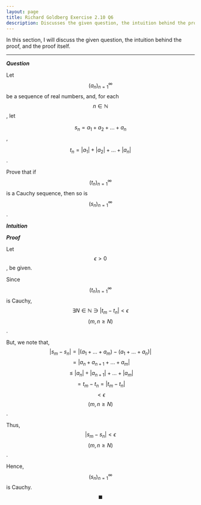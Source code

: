 ```yaml
---
layout: page
title: Richard Goldberg Exercise 2.10 Q6
description: Discusses the given question, the intuition behind the proof, and the proof itself
---
```


In this section, I will discuss the given question, the intuition behind the proof, and the
proof itself.

---

_**Question**_

Let $$(a_n)_{n=1}^{\infty}$$ be a sequence of real numbers, and, for each $$n \in \mathbb{N}$$, let

$$s_n = a_1 + a_2 + ... + a_n$$,

$$t_n = \lvert a_1 \rvert + \lvert a_2 \rvert + ... + \lvert a_n \rvert$$.

Prove that if $$(t_n)_{n=1}^{\infty}$$ is a Cauchy sequence, then so is $$(s_n)_{n=1}^{\infty}$$.

_**Intuition**_

_**Proof**_

Let $$\epsilon > 0$$, be given.

Since $$(t_n)_{n=1}^{\infty}$$ is Cauchy, $$\exists N \in \mathbb{N} \ni \lvert t_m - t_n \rvert < \epsilon$$
$$(m,n \geqslant N)$$.

But, we note that, $$\lvert s_m - s_n \rvert = \lvert (a_1 + ... + a_m) - (a_1 + ... + a_n) \rvert$$
$$ = \lvert a_n + a_{n + 1} +  ... + a_m \rvert$$
$$ \leqslant \lvert a_n \rvert + \lvert a_{n + 1} \rvert + ... + \lvert a_m \rvert$$
$$ = t_m - t_n = \lvert t_m - t_n \rvert$$ $$ < \epsilon$$ $$(m, n \geqslant N)$$.

Thus, $$\lvert s_m - s_n \rvert < \epsilon$$
$$(m, n \geqslant N)$$.

Hence, $$(s_n)_{n=1}^{\infty}$$ is Cauchy. $$\blacksquare$$
